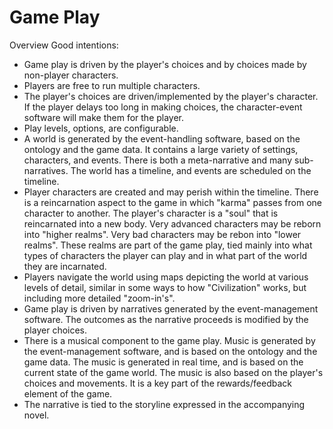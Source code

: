 # Game Play
Overview
Good intentions:
 * Game play is driven by the player's choices and by choices made by non-player characters.
 * Players are free to run multiple characters.
 * The player's choices are driven/implemented by the player's character. If the player delays too long in making choices, the character-event software will make them for the player.
 * Play levels, options, are configurable.
 * A world is generated by the event-handling software, based on the ontology and the game data. It contains a large variety of settings, characters, and events. There is both a meta-narrative and many sub-narratives. The world has a timeline, and events are scheduled on the timeline.
 * Player characters are created and may perish within the timeline. There is a reincarnation aspect to the game in which "karma" passes from one character to another. The player's character is a "soul" that is reincarnated into a new body. Very advanced characters may be reborn into "higher realms". Very bad characters may be rebon into "lower realms". These realms are part of the game play, tied mainly into what types of characters the player can play and in what part of the world they are incarnated.
 * Players navigate the world using maps depicting the world at various levels of detail, similar in some ways to how "Civilization" works, but including more detailed "zoom-in's".
 * Game play is driven by narratives generated by the event-management software. The outcomes as the narrative proceeds is modified by the player choices.
 * There is a musical component to the game play. Music is generated by the event-management software, and is based on the ontology and the game data. The music is generated in real time, and is based on the current state of the game world. The music is also based on the player's choices and movements. It is a key part of the rewards/feedback element of the game.
 * The narrative is tied to the storyline expressed in the accompanying novel.




